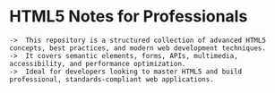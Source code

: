 # HTML5 Notes for Professionals
    ->  This repository is a structured collection of advanced HTML5 concepts, best practices, and modern web development techniques. 
    ->  It covers semantic elements, forms, APIs, multimedia, accessibility, and performance optimization. 
    ->  Ideal for developers looking to master HTML5 and build professional, standards-compliant web applications.
